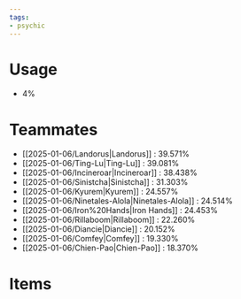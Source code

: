 ```yaml
---
tags:
- psychic
---
```

# Usage
- 4%
# Teammates
- [[2025-01-06/Landorus|Landorus]] : 39.571%
- [[2025-01-06/Ting-Lu|Ting-Lu]] : 39.081%
- [[2025-01-06/Incineroar|Incineroar]] : 38.438%
- [[2025-01-06/Sinistcha|Sinistcha]] : 31.303%
- [[2025-01-06/Kyurem|Kyurem]] : 24.557%
- [[2025-01-06/Ninetales-Alola|Ninetales-Alola]] : 24.514%
- [[2025-01-06/Iron%20Hands|Iron Hands]] : 24.453%
- [[2025-01-06/Rillaboom|Rillaboom]] : 22.260%
- [[2025-01-06/Diancie|Diancie]] : 20.152%
- [[2025-01-06/Comfey|Comfey]] : 19.330%
- [[2025-01-06/Chien-Pao|Chien-Pao]] : 18.370%
# Items